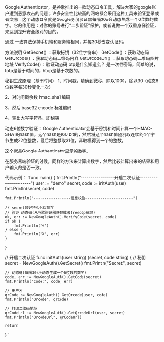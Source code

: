 Google Authenticator，是谷歌推出的一款动态口令工具，解决大家的google账户遭到恶意攻击的问题；许多安全性比较高的网站都会采用这种工具来验证登录或者交易；这个动态口令就是Google身份验证器每隔30s会动态生成一个6位数的数字。它的作用是：对你的账号进行“二步验证”保护，或者说做一个双重身份验证，来达到提升安全级别的目的。

通过 一致算法保持手机端和服务端相同，并每30秒改变认证码。

方法说明
GetSecret() ：获取秘钥（32位字符串）
GetCode() ：获取动态码
GetQrcode() ：获取动态码二维码内容
GetQrcodeUrl() ：获取动态码二维码图片地址
VerifyCode() ：验证动态码
otp是什么知道么？ 是一次性密码，简单的说，totp是基于时间的，htop是基于次数的。

秘钥生成原理（基于时间）
1、时间戳，精确到微秒，除以1000，除以30（动态6位数字每30秒变化一次）

2、对时间戳余数 hmac_sha1 编码

3、然后 base32 encode 标准编码

4、输出大写字符串，即秘钥

动态6位数字验证：
Google Authenticator会基于密钥和时间计算一个HMAC-SHA1的hash值，这个hash是160 bit的，然后将这个hash值随机取连续的4个字节生成32位整数，最后将整数取31位，再取模得到一个的整数。

这个就是Google Authenticator显示的数字。

在服务器端验证的时候，同样的方法来计算出数字，然后比较计算出来的结果和用户输入的是否一致。

代码示例：
`func main() {
 	fmt.Println("-----------------开启二次认证----------------------")
 	user := "demo"
 	secret, code := initAuth(user)
 	fmt.Println(secret, code)
 
 	fmt.Println("-----------------信息校验----------------------")
 
 	// secret最好持久化保存在
 	// 验证,动态码(从谷歌验证器获取或者freeotp获取)
 	ok, err := NewGoogleAuth().VerifyCode(secret, code)
 	if ok {
 		fmt.Println("√")
 	} else {
 		fmt.Println("X", err)
 	}
 }
 
 // 开启二次认证
 func initAuth(user string) (secret, code string) {
 	// 秘钥
 	secret = NewGoogleAuth().GetSecret()
 	fmt.Println("Secret:", secret)
 
 	// 动态码(每隔30s会动态生成一个6位数的数字)
 	code, err := NewGoogleAuth().GetCode(secret)
 	fmt.Println("Code:", code, err)
 
 	// 用户名
 	qrCode := NewGoogleAuth().GetQrcode(user, code)
 	fmt.Println("Qrcode", qrCode)
 
 	// 打印二维码地址
 	qrCodeUrl := NewGoogleAuth().GetQrcodeUrl(user, secret)
 	fmt.Println("QrcodeUrl", qrCodeUrl)
 
 	return
 }
`